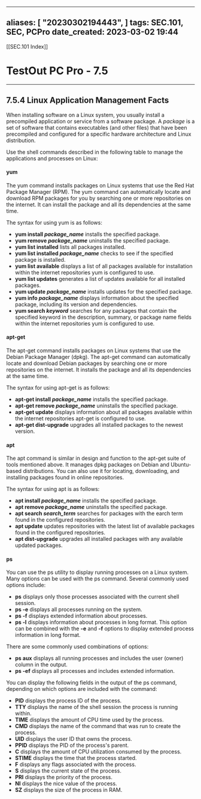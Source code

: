 
---
aliases: [ "20230302194443",  ]
tags: SEC.101, SEC, PCPro
date_created: 2023-03-02 19:44
---
[[SEC.101 Index]]
# TestOut PC Pro - 7.5
---
## 7.5.4 Linux Application Management Facts
When installing software on a Linux system, you usually install a precompiled application or service from a software package. A _package_ is a set of software that contains executables (and other files) that have been precompiled and configured for a specific hardware architecture and Linux distribution.

Use the shell commands described in the following table to manage the applications and processes on Linux:

#### yum
The yum command installs packages on Linux systems that use the Red Hat Package Manager (RPM). The yum command can automatically locate and download RPM packages for you by searching one or more repositories on the internet. It can install the package and all its dependencies at the same time.  
  
The syntax for using yum is as follows:

-   **yum install _package_name_** installs the specified package.
-   **yum remove _package_name_** uninstalls the specified package.
-   **yum list installed** lists all packages installed.
-   **yum list installed _package_name_** checks to see if the specified package is installed.
-   **yum list available** displays a list of all packages available for installation within the internet repositories yum is configured to use.
-   **yum list updates** generates a list of updates available for all installed packages.
-   **yum update _package_name_** installs updates for the specified package.
-   **yum info _package_name_** displays information about the specified package, including its version and dependencies.
-   **yum search _keyword_** searches for any packages that contain the specified keyword in the description, summary, or package name fields within the internet repositories yum is configured to use.

#### apt-get
The apt-get command installs packages on Linux systems that use the Debian Package Manager (dpkg). The apt-get command can automatically locate and download Debian packages by searching one or more repositories on the internet. It installs the package and all its dependencies at the same time.  
  
The syntax for using apt-get is as follows:

-   **apt-get install _package_name_** installs the specified package.
-   **apt-get remove _package_name_** uninstalls the specified package.
-   **apt-get update** displays information about all packages available within the internet repositories apt-get is configured to use.
-   **apt-get dist-upgrade** upgrades all installed packages to the newest version.

#### apt
The apt command is similar in design and function to the apt-get suite of tools mentioned above. It manages dpkg packages on Debian and Ubuntu-based distributions. You can also use it for locating, downloading, and installing packages found in online repositories.  
  
The syntax for using apt is as follows:

-   **apt install _package_name_** installs the specified package.
-   **apt remove _package_name_** uninstalls the specified package.
-   **apt search _search_term_** searches for packages with the earch term found in the configured repositories.
-   **apt update** updates repositories with the latest list of available packages found in the configured repositories.
-   **apt dist-upgrade** upgrades all installed packages with any available updated packages.

#### ps
You can use the ps utility to display running processes on a Linux system. Many options can be used with the ps command. Several commonly used options include:

-   **ps** displays only those processes associated with the current shell session.
-   **ps -e** displays all processes running on the system.
-   **ps -f** displays extended information about processes.
-   **ps -l** displays information about processes in long format. This option can be combined with the **-e** and **-f** options to display extended process information in long format.

There are some commonly used combinations of options:

-   **ps aux** displays all running processes and includes the user (owner) column in the output.
-   **ps -ef** displays all processes and includes extended information.

You can display the following fields in the output of the ps command, depending on which options are included with the command:

-   **PID** displays the process ID of the process.
-   **TTY** displays the name of the shell session the process is running within.
-   **TIME** displays the amount of CPU time used by the process.
-   **CMD** displays the name of the command that was run to create the process.
-   **UID** displays the user ID that owns the process.
-   **PPID** displays the PID of the process's parent.
-   **C** displays the amount of CPU utilization consumed by the process.
-   **STIME** displays the time that the process started.
-   **F** displays any flags associated with the process.
-   **S** displays the current state of the process.
-   **PRI** displays the priority of the process.
-   **NI** displays the nice value of the process.
-   **SZ** displays the size of the process in RAM.